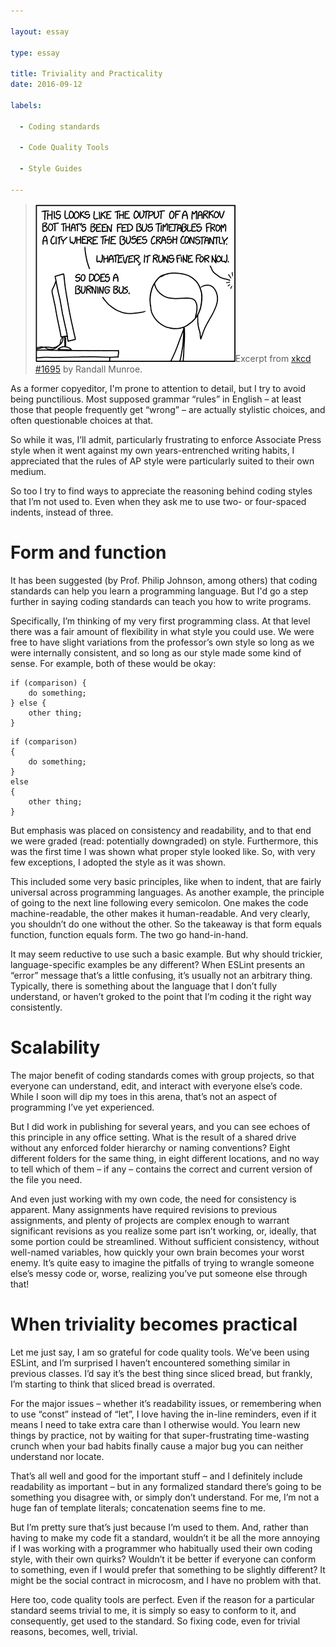 ```yaml
---

layout: essay

type: essay

title: Triviality and Practicality
date: 2016-09-12

labels:

  - Coding standards

  - Code Quality Tools

  - Style Guides

---
```


<blockquote><img class="ui medium left floated image" src="../images/xkcd1695.png">Excerpt from <a href="http://xkcd.com/1695/">xkcd #1695</a> by Randall Munroe.</blockquote>

As a former copyeditor, I'm prone to attention to detail, but I try to avoid being punctilious. Most supposed grammar “rules” in English – at least those that people frequently get “wrong” – are actually stylistic choices, and often questionable choices at that. 

So while it was, I’ll admit, particularly frustrating to enforce Associate Press style when it went against my own years-entrenched writing habits, I appreciated that the rules of AP style were particularly suited to their own medium.

So too I try to find ways to appreciate the reasoning behind coding styles that I’m not used to. Even when they ask me to use two- or four-spaced indents, instead of three.

# Form and function

It has been suggested (by Prof. Philip Johnson, among others) that coding standards can help you learn a programming language. But I'd go a step further in saying coding standards can teach you how to write programs.

Specifically, I’m thinking of my very first programming class. At that level there was a fair amount of flexibility in what style you could use. We were free to have slight variations from the professor’s own style so long as we were internally consistent, and so long as our style made some kind of sense. For example, both of these would be okay:

```
if (comparison) {
	do something;
} else {
	other thing;
}
```

```
if (comparison) 
{
	do something;
} 
else 
{
	other thing;
}

```

But emphasis was placed on consistency and readability, and to that end we were graded (read: potentially downgraded) on style. Furthermore, this was the first time I was shown what proper style looked like. So, with very few exceptions, I adopted the style as it was shown.

This included some very basic principles, like when to indent, that are fairly universal across programming languages. As another example, the principle of going to the next line following every semicolon. One makes the code machine-readable, the other makes it human-readable. And very clearly, you shouldn’t do one without the other. So the takeaway is that form equals function, function equals form. The two go hand-in-hand.

It may seem reductive to use such a basic example. But why should trickier, language-specific examples be any different? When ESLint presents an “error” message that’s a little confusing, it’s usually not an arbitrary thing. Typically, there is something about the language that I don’t fully understand, or haven’t groked to the point that I’m coding it the right way consistently. 

# Scalability

The major benefit of coding standards comes with group projects, so that everyone can understand, edit, and interact with everyone else’s code. While I soon will dip my toes in this arena, that’s not an aspect of programming I’ve yet experienced. 

But I did work in publishing for several years, and you can see echoes of this principle in any office setting. What is the result of a shared drive without any enforced folder hierarchy or naming conventions? Eight different folders for the same thing, in eight different locations, and no way to tell which of them – if any – contains the correct and current version of the file you need.

And even just working with my own code, the need for consistency is apparent. Many assignments have required revisions to previous assignments, and plenty of projects are complex enough to warrant significant revisions as you realize some part isn’t working, or, ideally, that some portion could be streamlined. Without sufficient consistency, without well-named variables, how quickly your own brain becomes your worst enemy. It’s quite easy to imagine the pitfalls of trying to wrangle someone else’s messy code or, worse, realizing you’ve put someone else through that!

# When triviality becomes practical

Let me just say, I am so grateful for code quality tools. We’ve been using ESLint, and I’m surprised I haven’t encountered something similar in previous classes. I’d say it’s the best thing since sliced bread, but frankly, I’m starting to think that sliced bread is overrated.

For the major issues – whether it’s readability issues, or remembering when to use “const” instead of “let”, I love having the in-line reminders, even if it means I need to take extra care than I otherwise would. You learn new things by practice, not by waiting for that super-frustrating time-wasting crunch when your bad habits finally cause a major bug you can neither understand nor locate.

That’s all well and good for the important stuff – and I definitely include readability as important – but in any formalized standard there’s going to be something you disagree with, or simply don’t understand. For me, I’m not a huge fan of template literals; concatenation seems fine to me. 

But I’m pretty sure that’s just because I’m used to them. And, rather than having to make my code fit a standard, wouldn’t it be all the more annoying if I was working with a programmer who habitually used their own coding style, with their own quirks? Wouldn’t it be better if everyone can conform to something, even if I would prefer that something to be slightly different? It might be the social contract in microcosm, and I have no problem with that.

Here too, code quality tools are perfect. Even if the reason for a particular standard seems trivial to me, it is simply so easy to conform to it, and consequently, get used to the standard. So fixing code, even for trivial reasons, becomes, well, trivial.
